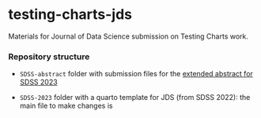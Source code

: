 # testing-charts-jds
Materials for Journal of Data Science submission on Testing Charts work. 

### Repository structure

- `SDSS-abstract` folder with submission files for the [extended abstract for SDSS 2023](SDSS-abstract/SDSS-extended-abstract.pdf) 

- `SDSS-2023` folder with a quarto template for JDS (from SDSS 2022):
the main file to make changes is [](tesing-charts-accuracy.qmd)